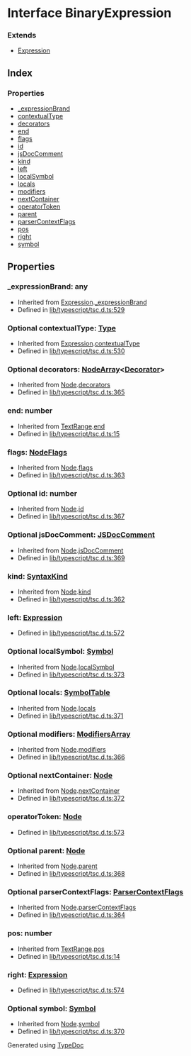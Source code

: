 # Interface BinaryExpression


### Extends
* [Expression](ts.expression.md)

## Index

### Properties
* [_expressionBrand](ts.binaryexpression.md#_expressionbrand)
* [contextualType](ts.binaryexpression.md#contextualtype)
* [decorators](ts.binaryexpression.md#decorators)
* [end](ts.binaryexpression.md#end)
* [flags](ts.binaryexpression.md#flags)
* [id](ts.binaryexpression.md#id)
* [jsDocComment](ts.binaryexpression.md#jsdoccomment)
* [kind](ts.binaryexpression.md#kind)
* [left](ts.binaryexpression.md#left)
* [localSymbol](ts.binaryexpression.md#localsymbol)
* [locals](ts.binaryexpression.md#locals)
* [modifiers](ts.binaryexpression.md#modifiers)
* [nextContainer](ts.binaryexpression.md#nextcontainer)
* [operatorToken](ts.binaryexpression.md#operatortoken)
* [parent](ts.binaryexpression.md#parent)
* [parserContextFlags](ts.binaryexpression.md#parsercontextflags)
* [pos](ts.binaryexpression.md#pos)
* [right](ts.binaryexpression.md#right)
* [symbol](ts.binaryexpression.md#symbol)

## Properties

### _expressionBrand: any

* Inherited from [Expression](ts.expression.md).[_expressionBrand](ts.expression.md#_expressionbrand)
* Defined in [lib/typescript/tsc.d.ts:529](https://github.com/kimamula/typedoc/blob/HEAD/src/lib/typescript/tsc.d.ts#L529)


### Optional contextualType: [Type](ts.type.md)

* Inherited from [Expression](ts.expression.md).[contextualType](ts.expression.md#contextualtype)
* Defined in [lib/typescript/tsc.d.ts:530](https://github.com/kimamula/typedoc/blob/HEAD/src/lib/typescript/tsc.d.ts#L530)


### Optional decorators: [NodeArray](ts.nodearray.md)<[Decorator](ts.decorator.md)>

* Inherited from [Node](ts.node.md).[decorators](ts.node.md#decorators)
* Defined in [lib/typescript/tsc.d.ts:365](https://github.com/kimamula/typedoc/blob/HEAD/src/lib/typescript/tsc.d.ts#L365)


### end: number

* Inherited from [TextRange](ts.textrange.md).[end](ts.textrange.md#end)
* Defined in [lib/typescript/tsc.d.ts:15](https://github.com/kimamula/typedoc/blob/HEAD/src/lib/typescript/tsc.d.ts#L15)


### flags: [NodeFlags](../enums/ts.nodeflags.md)

* Inherited from [Node](ts.node.md).[flags](ts.node.md#flags)
* Defined in [lib/typescript/tsc.d.ts:363](https://github.com/kimamula/typedoc/blob/HEAD/src/lib/typescript/tsc.d.ts#L363)


### Optional id: number

* Inherited from [Node](ts.node.md).[id](ts.node.md#id)
* Defined in [lib/typescript/tsc.d.ts:367](https://github.com/kimamula/typedoc/blob/HEAD/src/lib/typescript/tsc.d.ts#L367)


### Optional jsDocComment: [JSDocComment](ts.jsdoccomment.md)

* Inherited from [Node](ts.node.md).[jsDocComment](ts.node.md#jsdoccomment)
* Defined in [lib/typescript/tsc.d.ts:369](https://github.com/kimamula/typedoc/blob/HEAD/src/lib/typescript/tsc.d.ts#L369)


### kind: [SyntaxKind](../enums/ts.syntaxkind.md)

* Inherited from [Node](ts.node.md).[kind](ts.node.md#kind)
* Defined in [lib/typescript/tsc.d.ts:362](https://github.com/kimamula/typedoc/blob/HEAD/src/lib/typescript/tsc.d.ts#L362)


### left: [Expression](ts.expression.md)

* Defined in [lib/typescript/tsc.d.ts:572](https://github.com/kimamula/typedoc/blob/HEAD/src/lib/typescript/tsc.d.ts#L572)


### Optional localSymbol: [Symbol](ts.symbol.md)

* Inherited from [Node](ts.node.md).[localSymbol](ts.node.md#localsymbol)
* Defined in [lib/typescript/tsc.d.ts:373](https://github.com/kimamula/typedoc/blob/HEAD/src/lib/typescript/tsc.d.ts#L373)


### Optional locals: [SymbolTable](ts.symboltable.md)

* Inherited from [Node](ts.node.md).[locals](ts.node.md#locals)
* Defined in [lib/typescript/tsc.d.ts:371](https://github.com/kimamula/typedoc/blob/HEAD/src/lib/typescript/tsc.d.ts#L371)


### Optional modifiers: [ModifiersArray](ts.modifiersarray.md)

* Inherited from [Node](ts.node.md).[modifiers](ts.node.md#modifiers)
* Defined in [lib/typescript/tsc.d.ts:366](https://github.com/kimamula/typedoc/blob/HEAD/src/lib/typescript/tsc.d.ts#L366)


### Optional nextContainer: [Node](ts.node.md)

* Inherited from [Node](ts.node.md).[nextContainer](ts.node.md#nextcontainer)
* Defined in [lib/typescript/tsc.d.ts:372](https://github.com/kimamula/typedoc/blob/HEAD/src/lib/typescript/tsc.d.ts#L372)


### operatorToken: [Node](ts.node.md)

* Defined in [lib/typescript/tsc.d.ts:573](https://github.com/kimamula/typedoc/blob/HEAD/src/lib/typescript/tsc.d.ts#L573)


### Optional parent: [Node](ts.node.md)

* Inherited from [Node](ts.node.md).[parent](ts.node.md#parent)
* Defined in [lib/typescript/tsc.d.ts:368](https://github.com/kimamula/typedoc/blob/HEAD/src/lib/typescript/tsc.d.ts#L368)


### Optional parserContextFlags: [ParserContextFlags](../enums/ts.parsercontextflags.md)

* Inherited from [Node](ts.node.md).[parserContextFlags](ts.node.md#parsercontextflags)
* Defined in [lib/typescript/tsc.d.ts:364](https://github.com/kimamula/typedoc/blob/HEAD/src/lib/typescript/tsc.d.ts#L364)


### pos: number

* Inherited from [TextRange](ts.textrange.md).[pos](ts.textrange.md#pos)
* Defined in [lib/typescript/tsc.d.ts:14](https://github.com/kimamula/typedoc/blob/HEAD/src/lib/typescript/tsc.d.ts#L14)


### right: [Expression](ts.expression.md)

* Defined in [lib/typescript/tsc.d.ts:574](https://github.com/kimamula/typedoc/blob/HEAD/src/lib/typescript/tsc.d.ts#L574)


### Optional symbol: [Symbol](ts.symbol.md)

* Inherited from [Node](ts.node.md).[symbol](ts.node.md#symbol)
* Defined in [lib/typescript/tsc.d.ts:370](https://github.com/kimamula/typedoc/blob/HEAD/src/lib/typescript/tsc.d.ts#L370)



Generated using [TypeDoc](http://typedoc.io)
